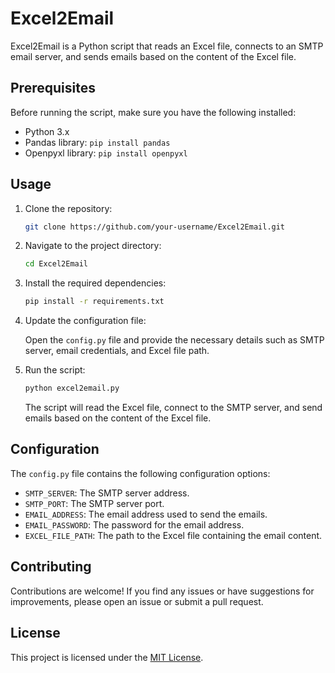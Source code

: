 # Excel2Email

Excel2Email is a Python script that reads an Excel file, connects to an SMTP email server, and sends emails based on the content of the Excel file.

## Prerequisites

Before running the script, make sure you have the following installed:

- Python 3.x
- Pandas library: `pip install pandas`
- Openpyxl library: `pip install openpyxl`

## Usage

1. Clone the repository:

    ```bash
    git clone https://github.com/your-username/Excel2Email.git
    ```

2. Navigate to the project directory:

    ```bash
    cd Excel2Email
    ```

3. Install the required dependencies:

    ```bash
    pip install -r requirements.txt
    ```

4. Update the configuration file:

    Open the `config.py` file and provide the necessary details such as SMTP server, email credentials, and Excel file path.

5. Run the script:

    ```bash
    python excel2email.py
    ```

    The script will read the Excel file, connect to the SMTP server, and send emails based on the content of the Excel file.

## Configuration

The `config.py` file contains the following configuration options:

- `SMTP_SERVER`: The SMTP server address.
- `SMTP_PORT`: The SMTP server port.
- `EMAIL_ADDRESS`: The email address used to send the emails.
- `EMAIL_PASSWORD`: The password for the email address.
- `EXCEL_FILE_PATH`: The path to the Excel file containing the email content.

## Contributing

Contributions are welcome! If you find any issues or have suggestions for improvements, please open an issue or submit a pull request.

## License

This project is licensed under the [MIT License](LICENSE).
